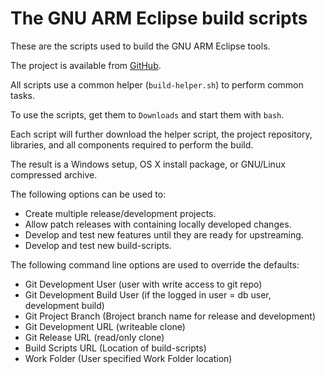 # The GNU ARM Eclipse build scripts

These are the scripts used to build the GNU ARM Eclipse tools.

The project is available from [GitHub](https://github.com/gnuarmeclipse/build-scripts).

All scripts use a common helper (`build-helper.sh`) to perform common tasks.

To use the scripts, get them to `Downloads` and start them with `bash`.

Each script will further download the helper script, the project repository, libraries, and all components required to perform the build.

The result is a Windows setup, OS X install package, or GNU/Linux compressed archive.

The following options can be used to:
- Create multiple release/development projects.
- Allow patch releases with containing locally developed changes.
- Develop and test new features until they are ready for upstreaming.
- Develop and test new build-scripts.

The following command line options are used to override the defaults:
- Git Development User (user with write access to git repo)
- Git Development Build User (if the logged in user = db user, development build)
- Git Project Branch (Broject branch name for release and development)
- Git Development URL (writeable clone)
- Git Release URL (read/only clone)
- Build Scripts URL (Location of build-scripts)
- Work Folder (User specified Work Folder location)
